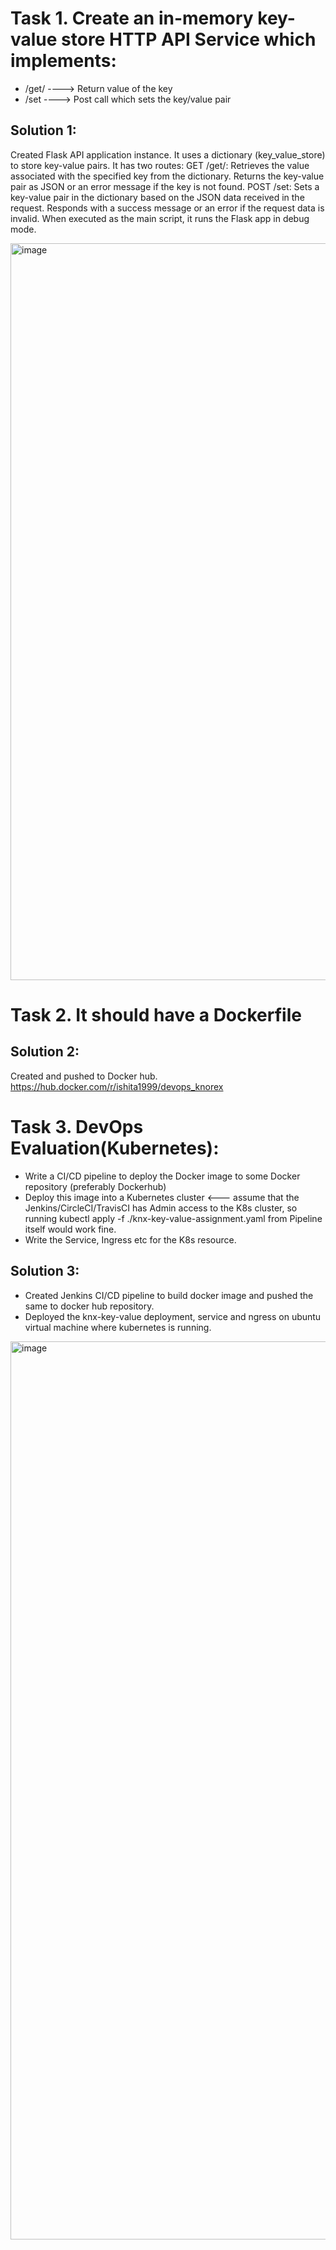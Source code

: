 # Task 1. Create an in-memory key-value store HTTP API Service which implements:
- /get/<key> ----> Return value of the key
- /set ----> Post call which sets the key/value pair
 
## Solution 1:
Created Flask API application instance. It uses a dictionary (key_value_store) to store key-value pairs. It has two routes:
GET /get/<key>: Retrieves the value associated with the specified key from the dictionary. Returns the key-value pair as JSON or an error message if the key is not found.
POST /set: Sets a key-value pair in the dictionary based on the JSON data received in the request. Responds with a success message or an error if the request data is invalid.
When executed as the main script, it runs the Flask app in debug mode.

<img width="1179" alt="image" src="https://github.com/Ishita-1999/devops_knorex/assets/61704617/0551f2bd-e77e-456c-8d8b-07d6568054e0">

# Task 2. It should have a Dockerfile

## Solution 2: 
Created and pushed to Docker hub.
https://hub.docker.com/r/ishita1999/devops_knorex

# Task 3. DevOps Evaluation(Kubernetes):
- Write a CI/CD pipeline to deploy the Docker image to some Docker repository (preferably
Dockerhub)
- Deploy this image into a Kubernetes cluster <--- assume that the
Jenkins/CircleCI/TravisCI has Admin access to the K8s cluster, so running kubectl apply -f
./knx-key-value-assignment.yaml from Pipeline itself would work fine.
- Write the Service, Ingress etc for the K8s resource.

## Solution 3:
- Created Jenkins CI/CD pipeline to build docker image and pushed the same to docker hub repository.
- Deployed the knx-key-value deployment, service and ngress on ubuntu virtual machine where kubernetes is running.


<img width="1437" alt="image" src="https://github.com/Ishita-1999/devops_knorex/assets/61704617/c732dba1-0a85-4c6d-b739-14082dd86e93">
